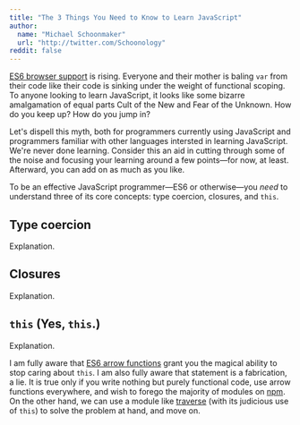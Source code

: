 ```yaml
---
title: "The 3 Things You Need to Know to Learn JavaScript"
author:
  name: "Michael Schoonmaker"
  url: "http://twitter.com/Schoonology"
reddit: false
---
```


[ES6 browser support][es6] is rising. Everyone and their mother is baling `var` from their code like their code is sinking under the weight of functional scoping. To anyone looking to learn JavaScript, it looks like some bizarre amalgamation of equal parts Cult of the New and Fear of the Unknown. How do you keep up? How do you jump in?

Let's dispell this myth, both for programmers currently using JavaScript and programmers familiar with other languages intersted in learning JavaScript. We're never done learning. Consider this an aid in cutting through some of the noise and focusing your learning around a few points—for now, at least. Afterward, you can add on as much as you like.

To be an effective JavaScript programmer—ES6 or otherwise—you _need_ to understand three of its core concepts: type coercion, closures, and `this`.

## Type coercion

Explanation.

## Closures

Explanation.

## `this` (Yes, `this`.)

Explanation.

I am fully aware that [ES6 arrow functions][arrow-functions] grant you the magical ability to stop caring about `this`. I am also fully aware that statement is a fabrication, a lie. It is true only if you write nothing but purely functional code, use arrow functions everywhere, and wish to forego the majority of modules on [npm][npm]. On the other hand, we can use a module like [traverse][traverse] (with its judicious use of `this`) to solve the problem at hand, and move on.

[es6]: https://kangax.github.io/compat-table/es6/
[wtfjs]: https://github.com/brianleroux/wtfjs
[arrow-functions]: https://developer.mozilla.org/en-US/docs/Web/JavaScript/Reference/Functions/Arrow_functions
[npm]: https://www.npmjs.com/
[traverse]: https://www.npmjs.com/package/traverse
